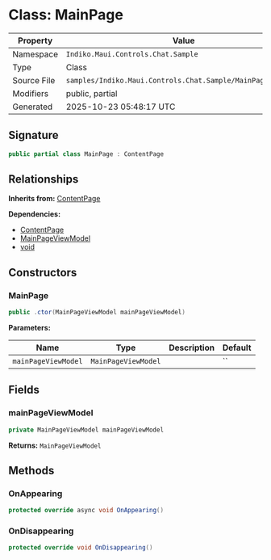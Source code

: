 # Class: MainPage

| Property | Value |
|----------|-------|
| Namespace | `Indiko.Maui.Controls.Chat.Sample` |
| Type | Class |
| Source File | `samples/Indiko.Maui.Controls.Chat.Sample/MainPage.xaml.cs` |
| Modifiers | public, partial |
| Generated | 2025-10-23 05:48:17 UTC |

## Signature

```csharp
public partial class MainPage : ContentPage
```

## Relationships

**Inherits from:** [ContentPage](ContentPage.md)

**Dependencies:**
- [ContentPage](ContentPage.md)
- [MainPageViewModel](MainPageViewModel.md)
- [void](void.md)

## Constructors

### MainPage

```csharp
public .ctor(MainPageViewModel mainPageViewModel)
```

**Parameters:**

| Name | Type | Description | Default |
|------|------|-------------|---------|
| `mainPageViewModel` | `MainPageViewModel` |  | `` |

## Fields

### mainPageViewModel

```csharp
private MainPageViewModel mainPageViewModel
```

**Returns:** `MainPageViewModel`

## Methods

### OnAppearing

```csharp
protected override async void OnAppearing()
```

### OnDisappearing

```csharp
protected override void OnDisappearing()
```

